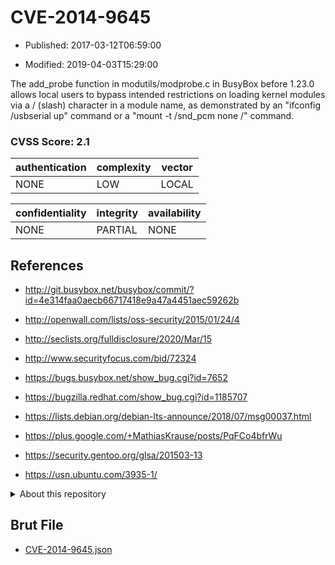 # CVE-2014-9645

- Published: 2017-03-12T06:59:00

- Modified: 2019-04-03T15:29:00

The add_probe function in modutils/modprobe.c in BusyBox before 1.23.0 allows local users to bypass intended restrictions on loading kernel modules via a / (slash) character in a module name, as demonstrated by an "ifconfig /usbserial up" command or a "mount -t /snd_pcm none /" command.

### CVSS Score: **2.1**

| authentication | complexity | vector |
| --- | --- | --- |
| NONE | LOW | LOCAL |

| confidentiality | integrity | availability |
| --- | --- | --- |
| NONE | PARTIAL | NONE |

## References

* http://git.busybox.net/busybox/commit/?id=4e314faa0aecb66717418e9a47a4451aec59262b

* http://openwall.com/lists/oss-security/2015/01/24/4

* http://seclists.org/fulldisclosure/2020/Mar/15

* http://www.securityfocus.com/bid/72324

* https://bugs.busybox.net/show_bug.cgi?id=7652

* https://bugzilla.redhat.com/show_bug.cgi?id=1185707

* https://lists.debian.org/debian-lts-announce/2018/07/msg00037.html

* https://plus.google.com/+MathiasKrause/posts/PqFCo4bfrWu

* https://security.gentoo.org/glsa/201503-13

* https://usn.ubuntu.com/3935-1/

<details>
<summary>About this repository</summary> 

  This repository is part of the project [Live Hack CVE](https://github.com/Live-Hack-CVE). Main website can be found [www.live-hack.org](https://www.live-hack.org) 
  
  Made by [Sn0wAlice](https://github.com/Sn0wAlice) for the people that care about security and need to have a feed of the latest CVEs. Hope you enjoy it, don't forget to star the repo and follow me on [Twitter](https://twitter.com/Sn0wAlice) and [Github](https://github.com/Sn0wAlice). And that is my [personnal website](https://www.alice-snow.me/)

  - [Home Page](https://github.com/Live-Hack-CVE)
  - [Framework](https://github.com/Live-Hack-CVE/cve-framework)
  - [CVE database](https://github.com/Live-Hack-CVE/full_database)
  - [Changelog](https://github.com/Live-Hack-CVE/Changelog)
</details>

## Brut File

* [CVE-2014-9645.json](https://raw.githubusercontent.com/Live-Hack-CVE/full_database/main/cves/2014/CVE-2014-9645.json)


